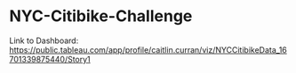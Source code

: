 # NYC-Citibike-Challenge
Link to Dashboard: https://public.tableau.com/app/profile/caitlin.curran/viz/NYCCitibikeData_16701339875440/Story1
